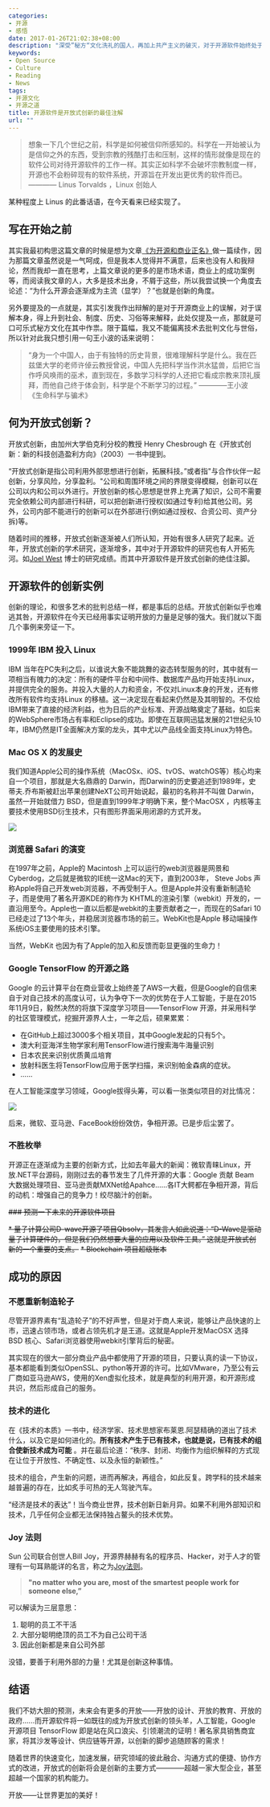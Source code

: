 ```yaml
---
categories:
- 开源
- 感悟
date: 2017-01-26T21:02:38+08:00
description: "深受”秘方“文化洗礼的国人，再加上共产主义的破灭，对于开源软件始终处于莫名其妙的误解之中。有鸵鸟式的‘拿来主义’、有泼皮式的‘流氓形态’、有厚颜无耻的独立IP型、有挂羊头卖狗肉式的伪装型等等不一而足，可谓是千奇百怪，丑态百出。本文试图从创新的角度来看开源软件能够成功的背后因素。如果能够正本清源，让世人认识到开源的本质的话，也算是一件颇欣慰的事。"
keywords:
- Open Source
- Culture
- Reading
- News
tags:
- 开源文化
- 开源之道
title: 开源软件是开放式创新的最佳注解
url: ""
---
```

> 想象一下几个世纪之前，科学是如何被信仰所感知的。科学在一开始被认为是信仰之外的东西，受到宗教的残酷打击和压制，这样的情形就像是现在的软件公司对待开源软件的工作一样。其实正如科学不会破坏宗教制度一样，开源也不会粉碎现有的软件系统，开源旨在开发出更优秀的软件而已。                  ———— Linus Torvalds ，Linux 创始人

某种程度上 Linus 的此番话语，在今天看来已经实现了。

## 写在开始之前

其实我最初构思这篇文章的时候是想为文章[《为开源和商业正名》](/posts/the_way_of_open_source/Naming_OpenSource_and_Marketing/)做一篇续作，因为那篇文章虽然说是一气呵成，但是我本人觉得并不满意，后来也没有人和我辩论，然而我却一直在思考，上篇文章说的更多的是市场术语，商业上的成功案例等，而阅读我文章的人，大多是技术出身，不屑于这些，所以我尝试换一个角度去论述：“为什么开源会逐渐成为主流（显学）？”也就是创新的角度。

另外要提及的一点就是，其实引发我作出辩解的是对于开源商业上的误解，对于误解本身，得上升到社会、制度、历史、习俗等来解释，此处仅提及一点，那就是可口可乐式秘方文化在其中作祟。限于篇幅，我又不能偏离技术去批判文化与世俗，所以针对此我只想引用一句王小波的话来说明：

> “身为一个中国人，由于有独特的历史背景，很难理解科学是什么。我在匹兹堡大学的老师许倬云教授曾说，中国人先把科学当作洪水猛兽，后把它当作呼风唤雨的巫术，直到现在，多数学习科学的人还把它看成宗教来顶礼膜拜，而他自己终于体会到，科学是个不断学习的过程。”  ————王小波《生命科学与骗术》

## 何为开放式创新？

开放式创新，由加州大学伯克利分校的教授 Henry Chesbrough 在《开放式创新：新的科技创造盈利方向》（2003）一书中提到。

“开放式创新是指公司利用外部思想进行创新，拓展科技。”或者指"与合作伙伴一起创新，分享风险，分享盈利。"公司和周围环境之间的界限变得模糊，创新可以在公司以内和公司以外进行。开放创新的核心思想是世界上充满了知识，公司不需要完全依赖公司内部进行科研，可以把创新进行授权(如通过专利)给其他公司。另外，公司内部不能进行的创新可以在外部进行(例如通过授权、合资公司、资产分拆)等。

随着时间的推移，开放式创新逐渐被人们所认知，开始有很多人研究了起来。近年，开放式创新的学术研究，逐渐增多，其中对于开源软件的研究也有人开拓先河。如[Joel West](http://www.joelwest.org/Research/OpenSource) 博士的研究成绩。而其中开源软件是开放式创新的绝佳注脚。

## 开源软件的创新实例

创新的理论，和很多艺术的批判总结一样，都是事后的总结。开放式创新似乎也难逃其咎，开源软件在今天已经用事实证明开放的力量是足够的强大。我们就以下面几个事例来旁证一下。

### 1999年 IBM 投入 Linux

IBM 当年在PC失利之后，以谁说大象不能跳舞的姿态转型服务的时，其中就有一项相当有魄力的决定：所有的硬件平台和中间件、数据库产品均开始支持Linux，并提供完全的服务。并投入大量的人力和资金，不仅对Linux本身的开发，还有修改所有软件均支持Linux 的移植。这一决定现在看起来仍然是及其明智的。不仅给IBM带来了直接的经济利益，也为日后的产业标准、开源战略奠定了基础，如后来的WebSphere市场占有率和Eclipse的成功。即使在互联网迅猛发展的21世纪头10年，IBM仍然是IT全面解决方案的龙头，其中尤以产品线全面支持Linux为特色。

### Mac OS X 的发展史

我们知道Apple公司的操作系统（MacOSx、iOS、tvOS、watchOS等）核心均来自一个项目，那就是大名鼎鼎的 Darwin，而Darwin的历史要追述到1989年，史蒂夫.乔布斯被赶出苹果创建NeXT公司开始说起，最初的名称并不叫做 Darwin，虽然一开始就借力 BSD，但是直到1999年才明确下来，整个MacOSX ，内核等主要技术使用BSD衍生技术，只有图形界面采用闭源的方式开发。

![](https://upload.wikimedia.org/wikipedia/commons/thumb/c/cd/Unix_timeline.en.svg/2000px-Unix_timeline.en.svg.png)

### 浏览器 Safari 的演变

在1997年之前，Apple的 Macintosh 上可以运行的web浏览器是网景和Cyberdog，之后就是微软的IE统一这Mac的天下，直到2003年， Steve Jobs 声称Apple将自己开发web浏览器，不再受制于人。但是Apple并没有重新制造轮子，而是使用了著名开源KDE的称作为 KHTML的渲染引擎（webkit）开发的，一直沿用至今。Apple也一直以后都是webkit的主要贡献者之一，而现在的Safari 10 已经走过了13个年头，并稳居浏览器市场的前三。WebKit也是Apple 移动端操作系统iOS主要使用的技术引擎。

当然，WebKit 也因为有了Apple的加入和反馈而彰显更强的生命力！

### Google TensorFlow 的开源之路

Google 的云计算平台在商业营收上始终差了AWS一大截，但是Google的自信来自于对自己技术的高度认可，认为争夺下一次的优势在于人工智能，于是在2015年11月9日，毅然决然的将旗下深度学习项目——TensorFlow 开源，并采用科学的社区管理模式，挖掘开源界人士，一年之后，硕果累累：

* 在GitHub上超过3000多个相关项目，其中Google发起的只有5个。
* 澳大利亚海洋生物学家利用TensorFlow进行搜索海牛海量识别
* 日本农民来识别优质黄瓜培育
* 放射科医生将TensorFlow应用于医学扫描，来识别帕金森病的症状。
* ......

在人工智能深度学习领域，Google拔得头筹，可以看一张类似项目的对比情况：

![](https://tctechcrunch2011.files.wordpress.com/2017/01/screen-shot-2017-01-30-at-11-54-19-am.png)

后来，微软、亚马逊、FaceBook纷纷效仿，争相开源。已是步后尘罢了。

### 不胜枚举

开源正在逐渐成为主要的创新方式，比如去年最大的新闻：微软青睐Linux，开放.NET平台源码，刚刚过去的春节发生了几件开源的大事：Google 贡献 Beam 大数据处理项目、亚马逊贡献MXNet给Apahce......各IT大鳄都在争相开源，背后的动机：增强自己的竞争力！绞尽脑汁的创新。

~~### 预测一下未来的开源软件项目~~

~~* 量子计算公司D-wave开源了项目Qbsolv，其发言人如此说道：“D-Wave是驱动量子计算硬件的，但是我们仍然想要大量的应用以及软件工具。” 这就是开放式创新的一个重要的支点。~~
~~* Blockchain 项目超级账本~~

## 成功的原因

### 不愿重新制造轮子

尽管开源界素有“乱造轮子”的不好声誉，但是对于商人来说，能够让产品快速的上市，迅速占领市场，或者占领先机才是王道。这就是Apple开发MacOSX 选择 BSD 核心、Safari浏览器使用webkit引擎背后的秘密。

其实现在的很大一部分商业产品中都使用了开源的项目，只要认真的读一下协议，基本都能看到类似OpenSSL、python等开源的许可。比如VMware，乃至公有云厂商如亚马逊AWS，使用的Xen虚拟化技术，就是典型的利用开源，和开源形成共识，然后形成自己的服务。

### 技术的进化

在《技术的本质》一书中，经济学家、技术思想家布莱恩.阿瑟精确的道出了技术什么，以及它是如何进化的。**所有技术产生于已有技术，也就是说，已有技术的组合使新技术成为可能** 。并在最后论道：“秩序、封闭、均衡作为组织解释的方式现在让位于开放性、不确定性、以及永恒的新颖性。”

技术的组合，产生新的问题，进而再解决，再组合，如此反复。跨学科的技术越来越普遍的存在，比如炙手可热的无人驾驶汽车。

“经济是技术的表达”！当今商业世界，技术创新日新月异。如果不利用外部知识和技术，几乎任何企业都无法保持独占鳌头的技术优势。

### Joy 法则

Sun 公司联合创世人Bill Joy，开源界赫赫有名的程序员、Hacker，对于人才的管理有一句耳熟能详的名言，称之为[Joy法则](https://en.wikipedia.org/wiki/Joy's_law_(management))。

> **"no matter who you are, most of the smartest people work for someone else,”**

可以解读为三层意思：

1. 聪明的员工不干活
2. 大部分聪明绝顶的员工不为自己公司干活
3. 因此创新都是来自公司外部

没错，要善于利用外部的力量！尤其是创新这种事情。

## 结语

我们不妨大胆的预测，未来会有更多的开放——开放的设计、开放的教育、开放的政府......而开源软件将一如既往的成为开放式创新的领头羊，人工智能，Google 开源项目 TensorFlow 即是站在风口浪尖、引领潮流的证明！著名家具销售商宜家，将其沙发等设计、供应链等开源，以创新的脚步追随顾客的需求！

随着世界的快速变化，加速发展，研究领域的彼此融合、沟通方式的便捷、协作方式的改进，开放式的创新将会是创新的主要方式————超越一家大型企业，甚至超越一个国家的机构能力。

开放——让世界更加的美好！
